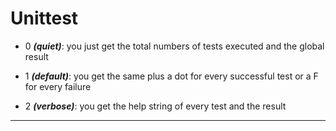 Unittest
=======================


- 0 ***(quiet)***: you just get the total numbers of tests executed and the global result

- 1 ***(default)***: you get the same plus a dot for every successful test or a F for every failure

- 2 ***(verbose)***: you get the help string of every test and the result


-----------------------------------------------------------------------------------------------------